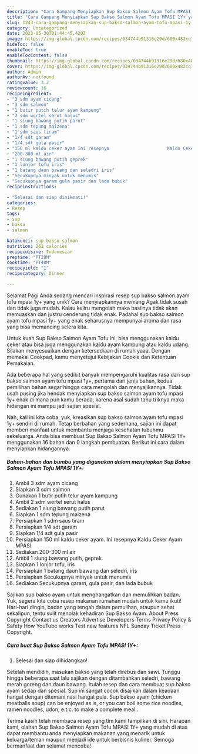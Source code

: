 ```yaml
---
description: "Cara Gampang Menyiapkan Sup Bakso Salmon Ayam Tofu MPASI 1Y+ yang Lezat, Mantap"
title: "Cara Gampang Menyiapkan Sup Bakso Salmon Ayam Tofu MPASI 1Y+ yang Lezat, Mantap"
slug: 1243-cara-gampang-menyiapkan-sup-bakso-salmon-ayam-tofu-mpasi-1y-yang-lezat-mantap
category: Uncategorized
date: 2023-05-30T01:44:45.420Z
image: https://img-global.cpcdn.com/recipes/034744b91316e29d/680x482cq70/sup-bakso-salmon-ayam-tofu-mpasi-1y-foto-resep-utama.jpg
hideToc: false
enableToc: true
enableTocContent: false
thumbnail: https://img-global.cpcdn.com/recipes/034744b91316e29d/680x482cq70/sup-bakso-salmon-ayam-tofu-mpasi-1y-foto-resep-utama.jpg
cover: https://img-global.cpcdn.com/recipes/034744b91316e29d/680x482cq70/sup-bakso-salmon-ayam-tofu-mpasi-1y-foto-resep-utama.jpg
author: Admin
authorAv: notfound
ratingvalue: 3.2
reviewcount: 16
recipeingredient:
- "3 sdm ayam cicang"
- "3 sdm salmon"
- "1 butir putih telur ayam kampung"
- "2 sdm wortel serut halus"
- "1 siung bawang putih parut"
- "1 sdm tepung maizena"
- "1 sdm saus tiram"
- "1/4 sdt garam"
- "1/4 sdt gula pasir"
- "150 ml kaldu ceker ayam Ini resepnya                      Kaldu Ceker Ayam MPASI"
- "200-300 ml air"
- "1 siung bawang putih geprek"
- "1 lonjor tofu iris"
- "1 batang daun bawang dan seledri iris"
- "Secukupnya minyak untuk menumis"
- "Secukupnya garam gula pasir dan lada bubuk"
recipeinstructions:

- "Selesai dan siap dinikmati!"
categories:
- Resep
tags:
- sup
- bakso
- salmon

katakunci: sup bakso salmon 
nutrition: 262 calories
recipecuisine: Indonesian
preptime: "PT28M"
cooktime: "PT40M"
recipeyield: "1"
recipecategory: Dinner

---
```



Selamat Pagi Anda sedang mencari inspirasi resep sup bakso salmon ayam tofu mpasi 1y+ yang unik? Cara menyiapkannya memang Agak tidak susah dan tidak juga mudah. Kalau keliru mengolah maka hasilnya tidak akan memuaskan dan justru cenderung tidak enak. Padahal sup bakso salmon ayam tofu mpasi 1y+ yang enak seharusnya mempunyai aroma dan rasa yang bisa memancing selera kita.


Untuk kuah Sup Bakso Salmon Ayam Tofu ini, bisa menggunakan kaldu ceker atau bisa juga menggunakan kaldu ayam kampung atau kaldu udang. Silakan menyesuaikan dengan ketersediaan di rumah yaaa. Dengan memakai Cookpad, kamu menyetujui Kebijakan Cookie dan Ketentuan Pemakaian.

Ada beberapa hal yang sedikit banyak mempengaruhi kualitas rasa dari sup bakso salmon ayam tofu mpasi 1y+, pertama dari jenis bahan, kedua pemilihan bahan segar hingga cara mengolah dan menyajikannya. Tidak usah pusing jika hendak menyiapkan sup bakso salmon ayam tofu mpasi 1y+ enak di mana pun kamu berada, karena asal sudah tahu triknya maka hidangan ini mampu jadi sajian spesial.


Nah, kali ini kita coba, yuk, kreasikan sup bakso salmon ayam tofu mpasi 1y+ sendiri di rumah. Tetap berbahan yang sederhana, sajian ini dapat memberi manfaat untuk membantu menjaga kesehatan tubuhmu sekeluarga. Anda bisa membuat Sup Bakso Salmon Ayam Tofu MPASI 1Y+ menggunakan 16 bahan dan 0 langkah pembuatan. Berikut ini cara dalam menyiapkan hidangannya.

<!--inarticleads1-->

##### Bahan-bahan dan bumbu yang digunakan dalam menyiapkan Sup Bakso Salmon Ayam Tofu MPASI 1Y+:

1. Ambil 3 sdm ayam cicang
1. Siapkan 3 sdm salmon
1. Gunakan 1 butir putih telur ayam kampung
1. Ambil 2 sdm wortel serut halus
1. Sediakan 1 siung bawang putih parut
1. Siapkan 1 sdm tepung maizena
1. Persiapkan 1 sdm saus tiram
1. Persiapkan 1/4 sdt garam
1. Siapkan 1/4 sdt gula pasir
1. Persiapkan 150 ml kaldu ceker ayam. Ini resepnya                      Kaldu Ceker Ayam MPASI
1. Sediakan 200-300 ml air
1. Ambil 1 siung bawang putih, geprek
1. Siapkan 1 lonjor tofu, iris
1. Persiapkan 1 batang daun bawang dan seledri, iris
1. Persiapkan Secukupnya minyak untuk menumis
1. Sediakan Secukupnya garam, gula pasir, dan lada bubuk


Sajikan sup bakso ayam untuk menghangatkan dan memulihkan badan. Yuk, segera kita coba resep makanan rumahan mudah untuk kamu ikuti! Hari-hari dingin, badan yang tengah dalam pemulihan, ataupun sehat sekalipun, tentu sulit menolak kehadiran Sup Bakso Ayam. About Press Copyright Contact us Creators Advertise Developers Terms Privacy Policy &amp; Safety How YouTube works Test new features NFL Sunday Ticket Press Copyright. 

<!--inarticleads2-->

##### Cara buat Sup Bakso Salmon Ayam Tofu MPASI 1Y+:


1. Selesai dan siap dihidangkan!

Setelah mendidih, masukan bakso yang telah direbus dan sawi. Tunggu hingga beberapa saat lalu sajikan dengan ditambahkan seledri, bawang merah goreng dan daun bawang. Itulah resep dan cara membuat sup bakso ayam sedap dan spesial. Sup ini sangat cocok disajikan dalam keadaan hangat dengan ditemani nasi hangat pula. Sup bakso ayam (chicken meatballs soup) can be enjoyed as is, or you can boil some rice noodles, ramen noodles, udon, e.t.c. to make a complete meal.. 

Terima kasih telah membaca resep yang tim kami tampilkan di sini. Harapan kami, olahan Sup Bakso Salmon Ayam Tofu MPASI 1Y+ yang mudah di atas dapat membantu anda menyiapkan makanan yang menarik untuk keluarga/teman maupun menjadi ide untuk berbisnis kuliner. Semoga bermanfaat dan selamat mencoba!
